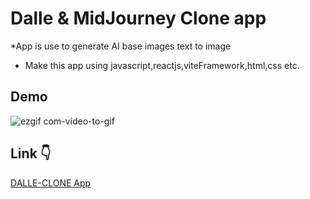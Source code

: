 # Dalle & MidJourney Clone app

*App is use to generate AI base images text to image

* Make this app using javascript,reactjs,viteFramework,html,css etc.

## Demo 


![ezgif com-video-to-gif](https://github.com/patilchetan25/dall-eclone/assets/88223249/e84e3269-429a-4a4c-8d70-d9e9039c6727)


## Link :point_down:
[DALLE-CLONE App](https://patilchetan25.github.io/dall-eclone/)






